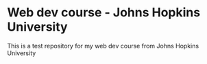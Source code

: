 # Web dev course - Johns Hopkins University
This is a test repository for my web dev course from Johns Hopkins University
